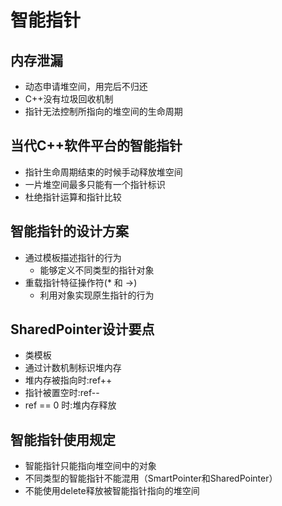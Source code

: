 # 智能指针

## 内存泄漏

- 动态申请堆空间，用完后不归还
- C++没有垃圾回收机制
- 指针无法控制所指向的堆空间的生命周期

## 当代C++软件平台的智能指针

- 指针生命周期结束的时候手动释放堆空间
- 一片堆空间最多只能有一个指针标识
- 杜绝指针运算和指针比较

## 智能指针的设计方案

- 通过模板描述指针的行为
  - 能够定义不同类型的指针对象
- 重载指针特征操作符(* 和 ->)
  - 利用对象实现原生指针的行为

## SharedPointer设计要点

- 类模板
- 通过计数机制标识堆内存
- 堆内存被指向时:ref++
- 指针被置空时:ref--
- ref == 0 时:堆内存释放

## 智能指针使用规定

- 智能指针只能指向堆空间中的对象
- 不同类型的智能指针不能混用（SmartPointer和SharedPointer）
- 不能使用delete释放被智能指针指向的堆空间